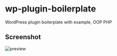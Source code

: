 # wp-plugin-boilerplate
 WordPress plugin boilerplate with example, OOP PHP
 
 ## Screenshot
![preview](https://user-images.githubusercontent.com/9007291/169312953-31fbb8ad-4585-4d89-b2f4-a99e7d332e3f.gif)
